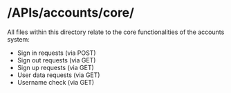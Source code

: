 # /APIs/accounts/core/

All files within this directory relate to the core functionalities of the accounts system:

- Sign in requests (via POST)
- Sign out requests (via GET)
- Sign up requests (via GET)
- User data requests (via GET)
- Username check (via GET)
